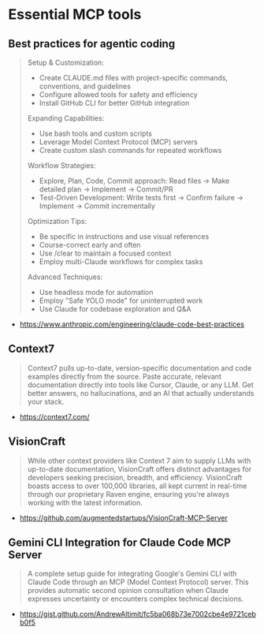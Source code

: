 # Essential MCP tools

## Best practices for agentic coding

> Setup & Customization:
> - Create CLAUDE.md files with project-specific commands, conventions, and guidelines
> - Configure allowed tools for safety and efficiency
> - Install GitHub CLI for better GitHub integration
>
> Expanding Capabilities:
> - Use bash tools and custom scripts
> - Leverage Model Context Protocol (MCP) servers
> - Create custom slash commands for repeated workflows
>
> Workflow Strategies:
> - Explore, Plan, Code, Commit approach: Read files → Make detailed plan → Implement → Commit/PR
> - Test-Driven Development: Write tests first → Confirm failure → Implement → Commit incrementally
>
> Optimization Tips:
> - Be specific in instructions and use visual references
> - Course-correct early and often
> - Use /clear to maintain a focused context
> - Employ multi-Claude workflows for complex tasks
>
> Advanced Techniques:
> - Use headless mode for automation
> - Employ "Safe YOLO mode" for uninterrupted work
> - Use Claude for codebase exploration and Q&A

* https://www.anthropic.com/engineering/claude-code-best-practices

## Context7

> Context7 pulls up-to-date, version-specific documentation and code examples directly from the source. Paste accurate, relevant documentation directly into tools like Cursor, Claude, or any LLM. Get better answers, no hallucinations, and an AI that actually understands your stack.

* https://context7.com/

## VisionCraft

> While other context providers like Context 7 aim to supply LLMs with up-to-date documentation, VisionCraft offers distinct advantages for developers seeking precision, breadth, and efficiency. VisionCraft boasts access to over 100,000 libraries, all kept current in real-time through our proprietary Raven engine, ensuring you're always working with the latest information.

* https://github.com/augmentedstartups/VisionCraft-MCP-Server

## Gemini CLI Integration for Claude Code MCP Server

> A complete setup guide for integrating Google's Gemini CLI with Claude Code through an MCP (Model Context Protocol) server. This provides automatic second opinion consultation when Claude expresses uncertainty or encounters complex technical decisions.

* https://gist.github.com/AndrewAltimit/fc5ba068b73e7002cbe4e9721cebb0f5